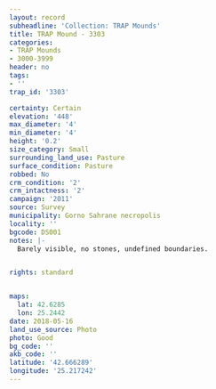 ```yaml
---
layout: record
subheadline: 'Collection: TRAP Mounds'
title: TRAP Mound - 3303
categories:
- TRAP Mounds
- 3000-3999
header: no
tags:
- ''
trap_id: '3303'

certainty: Certain
elevation: '448'
max_diameter: '4'
min_diameter: '4'
height: '0.2'
size_category: Small
surrounding_land_use: Pasture
surface_condition: Pasture
robbed: No
crm_condition: '2'
crm_intactness: '2'
campaign: '2011'
source: Survey
municipality: Gorno Sahrane necropolis
locality: ''
bgcode: DS001
notes: |-
  Barely visible, no stones, undefined boundaries.


rights: standard


maps:
  lat: 42.6285
  lon: 25.2442
date: 2018-05-16
land_use_source: Photo
photo: Good
bg_code: ''
akb_code: ''
latitude: '42.666289'
longitude: '25.217242'
---
```

